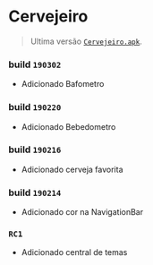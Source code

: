 # Cervejeiro



> Ultima versão [`Cervejeiro.apk`](./colorpicker/src/main/res/values/top_defaults_view_color_picker_attrs.xml).



### build `190302`

   
* Adicionado Bafometro


### build `190220`

   
* Adicionado Bebedometro


### build `190216`

   
* Adicionado cerveja favorita

### build `190214`

   
* Adicionado cor na NavigationBar


### `RC1`

   
* Adicionado central de temas
